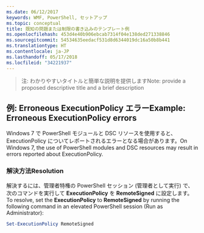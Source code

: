```yaml
---
ms.date: 06/12/2017
keywords: WMF, PowerShell, セットアップ
ms.topic: conceptual
title: 既知の問題または制限の書き込みのテンプレート例
ms.openlocfilehash: 453d4e40b906ebcab7314f04e138ded271338846
ms.sourcegitcommit: 54534635eedacf531d8d6344019dc16a50b8b441
ms.translationtype: HT
ms.contentlocale: ja-JP
ms.lasthandoff: 05/17/2018
ms.locfileid: "34221937"
---
```

><span data-ttu-id="4b3b9-103">注: わかりやすいタイトルと簡単な説明を提供します</span><span class="sxs-lookup"><span data-stu-id="4b3b9-103">Note: provide a proposed descriptive title and a brief description</span></span>

## <a name="example-erroneous-executionpolicy-errors"></a><span data-ttu-id="4b3b9-104">例: Erroneous ExecutionPolicy エラー</span><span class="sxs-lookup"><span data-stu-id="4b3b9-104">Example: Erroneous ExecutionPolicy errors</span></span> ##
<span data-ttu-id="4b3b9-105">Windows 7 で PowerShell モジュールと DSC リソースを使用すると、ExecutionPolicy についてレポートされるエラーとなる場合があります。</span><span class="sxs-lookup"><span data-stu-id="4b3b9-105">On Windows 7, the use of PowerShell modules and DSC resources may result in errors reported about ExecutionPolicy.</span></span>

### <a name="resolution"></a><span data-ttu-id="4b3b9-106">解決方法</span><span class="sxs-lookup"><span data-stu-id="4b3b9-106">Resolution</span></span>

<span data-ttu-id="4b3b9-107">解決するには、管理者特権の PowerShell セッション (管理者として実行) で、次のコマンドを実行して **ExecutionPolicy** を **RemoteSigned** に設定します。</span><span class="sxs-lookup"><span data-stu-id="4b3b9-107">To resolve, set the **ExecutionPolicy** to **RemoteSigned** by running the following command in an elevated PowerShell session (Run as Administrator):</span></span>

```powershell
Set-ExecutionPolicy RemoteSigned
```
